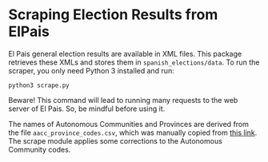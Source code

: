 # Scraping Election Results from ElPais

El Pais general election results are available in XML files.
This package retrieves these XMLs and stores them in
`spanish_elections/data`. To run the scraper, you only need Python 3 installed
and run:
```
python3 scrape.py
```
Beware! This command will lead to running many requests to
the web server of El Pais. So, be mindful before using it.

The names of Autonomous Communities and Provinces are derived from the file
`aacc_province_codes.csv`, which was manually copied from [this link](
  https://www.ine.es/en/daco/daco42/codmun/cod_ccaa_provincia_en.htm
  ). The scrape module applies some corrections to the Autonomous Community
  codes.
